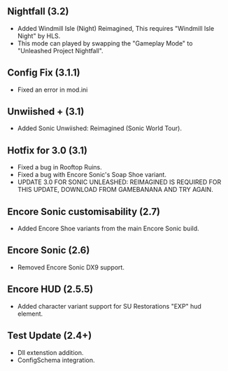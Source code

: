 ## Nightfall (3.2)
- Added Windmill Isle (Night) Reimagined, This requires "Windmill Isle Night" by HLS.
- This mode can played by swapping the "Gameplay Mode" to "Unleashed Project Nightfall".

## Config Fix (3.1.1)
- Fixed an error in mod.ini

## Unwiished + (3.1)
- Added Sonic Unwiished: Reimagined (Sonic World Tour).

## Hotfix for 3.0 (3.1)
- Fixed a bug in Rooftop Ruins.
- Fixed a bug with Encore Sonic's Soap Shoe variant.
- UPDATE 3.0 FOR SONIC UNLEASHED: REIMAGINED IS REQUIRED FOR THIS UPDATE, DOWNLOAD FROM GAMEBANANA AND TRY AGAIN.

## Encore Sonic customisability (2.7)
- Added Encore Shoe variants from the main Encore Sonic build.

## Encore Sonic (2.6)
- Removed Encore Sonic DX9 support.

## Encore HUD (2.5.5)
- Added character variant support for SU Restorations "EXP" hud element.

## Test Update (2.4+)
- Dll extenstion addition.
- ConfigSchema integration.
